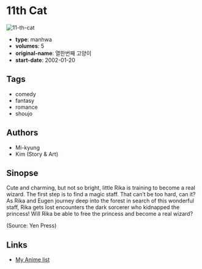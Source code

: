 # 11th Cat

![11-th-cat](https://cdn.myanimelist.net/images/manga/5/30204.jpg)

-   **type**: manhwa
-   **volumes**: 5
-   **original-name**: 열한번째 고양이
-   **start-date**: 2002-01-20

## Tags

-   comedy
-   fantasy
-   romance
-   shoujo

## Authors

-   Mi-kyung
-   Kim (Story & Art)

## Sinopse

Cute and charming, but not so bright, little Rika is training to become a real wizard. The first step is to find a magic staff. That can’t be too hard, can it? As Rika and Eugen journey deep into the forest in search of this wonderful staff, Rika gets lost encounters the dark sorcerer who kidnapped the princess! Will Rika be able to free the princess and become a real wizard?

(Source: Yen Press)

## Links

-   [My Anime list](https://myanimelist.net/manga/3227/11th_Cat)
